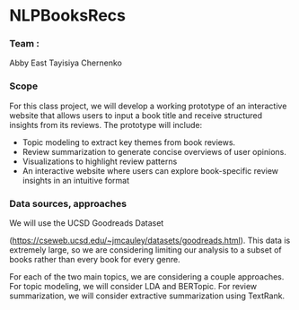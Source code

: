 # NLPBooksRecs
### Team : 
Abby East
Tayisiya Chernenko
### Scope
For this class project, we will develop a working prototype of an interactive website that allows users
to input a book title and receive structured insights from its reviews. The prototype will include:

* Topic modeling to extract key themes from book reviews.
* Review summarization to generate concise overviews of user opinions.
* Visualizations to highlight review patterns
* An interactive website where users can explore book-specific review insights in an intuitive format

### Data sources, approaches
We will use the UCSD Goodreads Dataset

(https://cseweb.ucsd.edu/~jmcauley/datasets/goodreads.html). This data is extremely large, so we are
considering limiting our analysis to a subset of books rather than every book for every genre.

For each of the two main topics, we are considering a couple approaches. For topic modeling, we
will consider LDA and BERTopic. For review summarization, we will consider extractive
summarization using TextRank.

